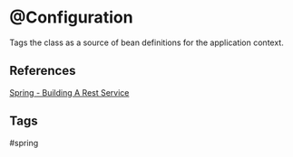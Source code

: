# @Configuration 

Tags the class as a source of bean definitions for the application context.

## References
[Spring - Building A Rest Service](https://spring.io/guides/gs/rest-service/#initial)

## Tags
#spring
